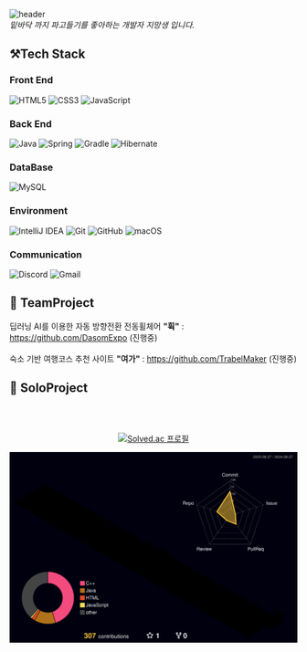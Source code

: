 <div>
  
![header](https://capsule-render.vercel.app/api?type=Waving&text=Welcome+to+my+GitHub!!&height=200&fontAlignY=40&color=gradient&fontColor=ffffff&fontSize=60)
<br />
*밑바닥 까지 파고들기를 좋아하는 개발자 지망생 입니다.*
<br>
## ⚒️Tech Stack
<h3>Front End</h3>

![HTML5](https://img.shields.io/badge/html5-%23E34F26.svg?style=for-the-badge&logo=html5&logoColor=white)
![CSS3](https://img.shields.io/badge/css3-%231572B6.svg?style=for-the-badge&logo=css3&logoColor=white)
![JavaScript](https://img.shields.io/badge/javascript-%23323330.svg?style=for-the-badge&logo=javascript&logoColor=%23F7DF1E)

<h3>Back End</h3>

![Java](https://img.shields.io/badge/java-%23ED8B00.svg?style=for-the-badge&logo=openjdk&logoColor=white)
![Spring](https://img.shields.io/badge/spring-%236DB33F.svg?style=for-the-badge&logo=spring&logoColor=white)
![Gradle](https://img.shields.io/badge/Gradle-02303A.svg?style=for-the-badge&logo=Gradle&logoColor=white)
![Hibernate](https://img.shields.io/badge/Hibernate-59666C?style=for-the-badge&logo=Hibernate&logoColor=white)

<h3>DataBase</h3>

![MySQL](https://img.shields.io/badge/mysql-4479A1.svg?style=for-the-badge&logo=mysql&logoColor=white)


<h3>Environment</h3>

![IntelliJ IDEA](https://img.shields.io/badge/IntelliJIDEA-000000.svg?style=for-the-badge&logo=intellij-idea&logoColor=white)
![Git](https://img.shields.io/badge/git-%23F05033.svg?style=for-the-badge&logo=git&logoColor=white)
![GitHub](https://img.shields.io/badge/github-%23121011.svg?style=for-the-badge&logo=github&logoColor=white)
![macOS](https://img.shields.io/badge/mac%20os-000000?style=for-the-badge&logo=macos&logoColor=F0F0F0)

<h3>Communication</h3>

![Discord](https://img.shields.io/badge/Discord-%235865F2.svg?style=for-the-badge&logo=discord&logoColor=white)
![Gmail](https://img.shields.io/badge/Gmail-D14836?style=for-the-badge&logo=gmail&logoColor=white)

  
## :two_men_holding_hands: TeamProject
딥러닝 AI를 이용한 자동 방향전환 전동휠체어 **"휙"** : https://github.com/DasomExpo (진행중)
<br />
<br />
숙소 기반 여행코스 추천 사이트 **"여가"** : https://github.com/TrabelMaker (진행중)

## :runner: SoloProject
<br />
<br />

<div align=center>

  [![Solved.ac
프로필](http://mazassumnida.wtf/api/v2/generate_badge?boj=heetea3174)](https://solved.ac/heetea3174)

</div>

![](./profile-3d-contrib/profile-night-rainbow.svg)

</div>


<!--
**HuitaePark/HuitaePark** is a ✨ _special_ ✨ repository because its `README.md` (this file) appears on your GitHub profile.

Here are some ideas to get you started:

- 🔭 I’m currently working on ...
- 🌱 I’m currently learning ...
- 👯 I’m looking to collaborate on ...
- 🤔 I’m looking for help with ...
- 💬 Ask me about ...
- 📫 How to reach me: ...
- 😄 Pronouns: ...
- ⚡ Fun fact: ...
-->
